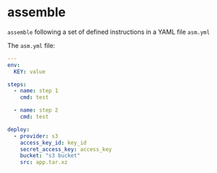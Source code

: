 # assemble
`assemble` following a set of defined instructions in a YAML file `asm.yml`

The `asm.yml` file:

```yaml
---
env:
  KEY: value

steps:
  - name: step 1
    cmd: test

  - name: step 2
    cmd: test

deploy:
  - provider: s3
    access_key_id: key_id
    secret_access_key: access_key
    bucket: "s3 bucket"
    src: app.tar.xz
```
